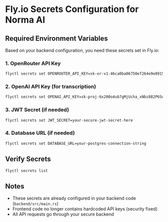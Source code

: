 # Fly.io Secrets Configuration for Norma AI

## Required Environment Variables

Based on your backend configuration, you need these secrets set in Fly.io:

### 1. OpenRouter API Key
```bash
flyctl secrets set OPENROUTER_API_KEY=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
```

### 2. OpenAI API Key (for transcription)
```bash
flyctl secrets set OPENAI_API_KEY=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
```

### 3. JWT Secret (if needed)
```bash
flyctl secrets set JWT_SECRET=your-secure-jwt-secret-here
```

### 4. Database URL (if needed)
```bash
flyctl secrets set DATABASE_URL=your-postgres-connection-string
```

## Verify Secrets
```bash
flyctl secrets list
```

## Notes
- These secrets are already configured in your backend code (`backend/src/main.rs`)
- Frontend code no longer contains hardcoded API keys (security fixed)
- All API requests go through your secure backend